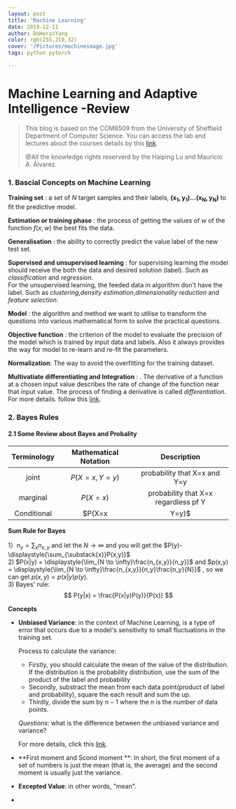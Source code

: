 ```yaml
---
layout: post
title: 'Machine Learning'
date: 2019-12-11
author: DoHerasYang
color: rgb(255,210,32)
cover: '/Pictures/machineimage.jpg'
tags: python pytorch

---
```


# Machine Learning and Adaptive Intelligence -Review

> This blog is based on the COM6509 from the University of Sheffield Department of Computer Science. You can access the lab and lectures about the courses details by this [link](https://github.com/DoHerasYang/Machine-Learning-Labs).
>
> @All the knowledge rights reserverd by the Haiping Lu and Mauricio A. Álvarez.

### 1. Bascial Concepts on Machine Learning

**Training set** : a set of $N$ target samples and their labels, $\mathbf{(x_1,y_1)\ldots(x_N,y_N)}$ to fit the predictive model.

**Estimation or training phase** : the process of getting the values of $w$ of the function $f(x,w)$ the best fits the data.

**Generalisation** : the ability to correctly predict the value label of the new test set.

**Supervised and unsupervised learning** : for supervising learning the model should receive the both the data and desired solution (label). Such as *classification* and *regression*. <br>For the unsupervised learning, the feeded data in algorithm don't have the label. Such as *clustering*,*density estimation*,*dimensionality reduction* and *feature selection*.

**Model** : the algorithm and method we want to utilise to transform the questions into various mathematical form to solve the practical questions.

**Objective function** : the criterion of the model to evaluate the precision of the model which is trained by input data and labels. Also it always provides the way for model to re-learn and re-fit the parameters.

**Normalization**:  The way to avoid the overfitting for the training dataset.

**Multivatiate differentiating and Integration** : . The derivative of a function at a chosen input value describes the rate of change of the function near that input value. The process of finding a derivative is called *differentiation*. For more details. follow this [link](http://www.columbia.edu/itc/sipa/math/calc_rules_multivar.html).



### 2. Bayes Rules

#### 2.1 Some Review about Bayes and Probality

| Terminology | Mathematical Notation |             Description              |
| :---------: | :-------------------: | :----------------------------------: |
|    joint    |     $P(X=x, Y=y)$     |     probability that X=x and Y=y     |
|  marginal   |      $P(X = x )$      | probability that X=x regardless pf Y |
| Conditional |    $P(X=x | Y=y)$     |  probablity that X=x given that Y=y  |

**Sum Rule for Bayes** 

1）$n_y = \sum_x{n_{x,y}}$ and let the $N\rightarrow\infty$ and you will get the $P(y)-\displaystyle{\sum_{\substack{x}}P(x,y)}$ <br>2)  $P(x|y) = \displaystyle{\lim_{N \to \infty}\frac{n_{x,y}}{n_y}}$  and $p(x,y) = \displaystyle{\lim_{N \to \infty}\frac{n_{x,y}}{n_y}\frac{n_y}{N}}$ , so we can get $p(x,y) = p(x|y)p(y)$.<br>3)  Bayes' rule:          
$$
P(y|x) = \frac{P(x|y)P(y)}{P(x)}
$$

**Concepts**

+ **Unbiased Variance**:  in the context of Machine Learning, is a type of error that occurs due to a model's sensitivity to small fluctuations in the training set.

  Process to calculate the variance:

  + Firstly, you should calculate the mean of the value of the distribution. If the distribution is the probability distribution, use the sum of the product of the label and probability
  + Secondly, substract the mean from each data point(product of label and probability), square the each result and sum the up.
  + Thirdly, divide the sum by $n-1$ where the $n$ is the number of data points.

  *Questions*: what is the difference between the unbiased variance and variance?

  For more details, click this [link](https://en.wikipedia.org/wiki/Bias_of_an_estimator).

+ **First moment and Scond moment **: In short, the first moment of a set of numbers is just the mean (that is, the average) and the second moment is usually just the variance. 

+ **Excepted Value**: in other words, "mean". 

+ 













